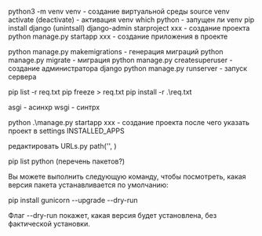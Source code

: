 
python3 -m venv venv - создание виртуальной среды
source venv activate (deactivate) - активация venv
which python - запущен ли venv
pip install django (unintsall) 
django-admin starproject xxx - создание проекта
python manage.py startapp xxx - создание приложения в проекте

python manage.py makemigrations - генерация миграций 
python manage.py migrate - миграция
python manage.py createsuperuser - создание администратора django
python manage.py runserver - запуск сервера

pip list -r req.txt
pip freeze > req.txt
pip install -r .\req.txt

asgi - асинхр
wsgi - синтрх

python .\manage.py startapp xxx - создание проекта
после чего указать проект в settings INSTALLED_APPS

редактировать URLs.py
path('', )


pip list python (перечень пакетов?)

Вы можете выполнить следующую команду, чтобы посмотреть, какая версия пакета устанавливается по умолчанию:

pip install gunicorn --upgrade --dry-run


Флаг --dry-run покажет, какая версия будет установлена, без фактической установки.
